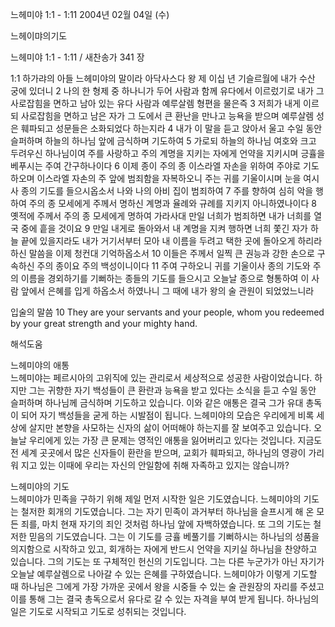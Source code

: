 느헤미야 1:1 - 1:11 
2004년 02월 04일 (수)

느헤이먀의기도



느헤미야 1:1 - 1:11 / 새찬송가 341 장


1:1 하가랴의 아들 느헤미야의 말이라 아닥사스다 왕 제 이십 년 기슬르월에 내가 수산 궁에 있더니 2 나의 한 형제 중 하나니가 두어 사람과 함께 유다에서 이르렀기로 내가 그 사로잡힘을 면하고 남아 있는 유다 사람과 예루살렘 형편을 물은즉 3 저희가 내게 이르되 사로잡힘을 면하고 남은 자가 그 도에서 큰 환난을 만나고 능욕을 받으며 예루살렘 성은 훼파되고 성문들은 소화되었다 하는지라 4 내가 이 말을 듣고 앉아서 울고 수일 동안 슬퍼하며 하늘의 하나님 앞에 금식하며 기도하여 5 가로되 하늘의 하나님 여호와 크고 두려우신 하나님이여 주를 사랑하고 주의 계명을 지키는 자에게 언약을 지키시며 긍휼을 베푸시는 주여 간구하나이다 6 이제 종이 주의 종 이스라엘 자손을 위하여 주야로 기도하오며 이스라엘 자손의 주 앞에 범죄함을 자복하오니 주는 귀를 기울이시며 눈을 여시사 종의 기도를 들으시옵소서 나와 나의 아비 집이 범죄하여 7 주를 향하여 심히 악을 행하여 주의 종 모세에게 주께서 명하신 계명과 율례와 규례를 지키지 아니하였나이다 8 옛적에 주께서 주의 종 모세에게 명하여 가라사대 만일 너희가 범죄하면 내가 너희를 열국 중에 흩을 것이요 9 만일 내게로 돌아와서 내 계명을 지켜 행하면 너희 쫓긴 자가 하늘 끝에 있을지라도 내가 거기서부터 모아 내 이름을 두려고 택한 곳에 돌아오게 하리라 하신 말씀을 이제 청컨대 기억하옵소서 10 이들은 주께서 일찍 큰 권능과 강한 손으로 구속하신 주의 종이요 주의 백성이니이다 
11 주여 구하오니 귀를 기울이사 종의 기도와 주의 이름을 경외하기를 기뻐하는 종들의 기도를 들으시고 오늘날 종으로 형통하여 이 사람 앞에서 은혜를 입게 하옵소서 하였나니 그 때에 내가 왕의 술 관원이 되었었느니라 

입술의 말씀 
10 They are your servants and your people, whom you redeemed by your great strength and your mighty hand.

해석도움





느헤미야의 애통  
느헤미야는 페르시아의 고위직에 있는 관리로서 세상적으로 성공한 사람이었습니다. 하지만 그는 귀향한 자기 백성들이 큰 환란과 능욕을 받고 있다는 소식을 듣고 수일 동안 슬퍼하며 하나님께 금식하며 기도하고 있습니다. 이와 같은 애통은 결국 그가 유대 총독이 되어 자기 백성들을 굳게 하는 시발점이 됩니다. 느헤미야의 모습은 우리에게 비록 세상에 살지만 본향을 사모하는 신자의 삶이 어떠해야 하는지를 잘 보여주고 있습니다. 오늘날 우리에게 있는 가장 큰 문제는 영적인 애통을 잃어버리고 있다는 것입니다. 지금도 전 세계 곳곳에서 많은 신자들이 환란을 받으며, 교회가 훼파되고, 하나님의 영광이 가리워 지고 있는 이때에 우리는 자신의 안일함에 취해 자족하고 있지는 않습니까?   

느헤미야의 기도  
느헤미야가 민족을 구하기 위해 제일 먼저 시작한 일은 기도였습니다. 느헤미야의 기도는 철저한 회개의 기도였습니다. 그는 자기 민족이 과거부터 하나님을 슬프시게 해 온 모든 죄를, 마치 현재 자기의 죄인 것처럼 하나님 앞에 자백하였습니다. 또 그의 기도는 철저한 믿음의 기도였습니다. 그는 이 기도를 긍휼 베풀기를 기뻐하시는 하나님의 성품을 의지함으로 시작하고 있고, 회개하는 자에게 반드시 언약을 지키실 하나님을 찬양하고 있습니다. 그의 기도는 또 구체적인 헌신의 기도입니다. 그는 다른 누군가가 아닌 자기가 오늘날 예루살렘으로 나아갈 수 있는 은혜를 구하였습니다. 느헤미야가 이렇게 기도할 때 하나님은 그에게 가장 가까운 곳에서 왕을 시중들 수 있는 술 관원장의 자리를 주셨고 이를 통해 그는 결국 총독으로서 유다로 갈 수 있는 자격을 부여 받게 됩니다. 하나님의 일은 기도로 시작되고 기도로 성취되는 것입니다.